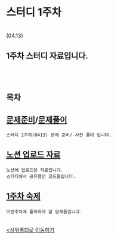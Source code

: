 # 스터디 1주차
</br>
 (04.13)

 1주차 스터디 자료입니다.
-

</br></br>

## 목차


[문제준비](230413_1w_q.ipynb)/[문제풀이](230412_1w_q_pre.ipynb)
-
    스터디 1주차(0413) 문제 준비/ 사전 풀이 입니다.

[노션 업로드 자료](230413_1w_Notion_nb.ipynb)
-
    노션에 업로드용 자료입니다.
    스터디에서 공유했던 코드들입니다.

[1주차 숙제](230413_1w_hw.ipynb)
-
    이번주차에 풀어와야 할 문제들입니다.

<br>[<상위폴더로 이동하기](..)